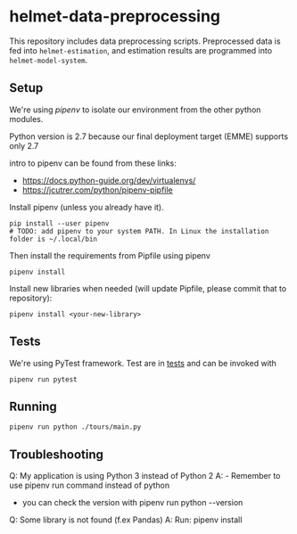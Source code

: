# helmet-data-preprocessing

This repository includes data preprocessing scripts. Preprocessed data is fed
into `helmet-estimation`, and estimation results are programmed into
`helmet-model-system`.

## Setup

We're using *pipenv* to isolate our environment from the other python modules.

Python version is 2.7 because our final deployment target (EMME) supports only 2.7

intro to pipenv can be found from these links:
- https://docs.python-guide.org/dev/virtualenvs/
- https://jcutrer.com/python/pipenv-pipfile

Install pipenv (unless you already have it).   

```   
pip install --user pipenv
# TODO: add pipenv to your system PATH. In Linux the installation folder is ~/.local/bin

```

Then install the requirements from Pipfile using pipenv   

```   
pipenv install
```

Install new libraries when needed (will update Pipfile, please commit that to repository):

```   
pipenv install <your-new-library>
```

## Tests

We're using PyTest framework. Test are in [tests](tests-folder) and can be invoked with

```   
pipenv run pytest
```

## Running

```   
pipenv run python ./tours/main.py
```


## Troubleshooting

Q: My application is using Python 3 instead of Python 2
A: - Remember to use pipenv run command instead of python 
   - you can check the version with pipenv run python --version

Q: Some library is not found (f.ex Pandas)
A: Run: pipenv install

   
